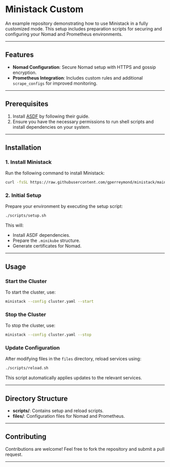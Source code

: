 # Ministack Custom

An example repository demonstrating how to use Ministack in a fully customized mode. This setup includes preparation scripts for securing and configuring your Nomad and Prometheus environments.

---

## Features

- **Nomad Configuration**: Secure Nomad setup with HTTPS and gossip encryption.
- **Prometheus Integration**: Includes custom rules and additional `scrape_configs` for improved monitoring.

---

## Prerequisites

1. Install [ASDF](https://asdf-vm.com/guide/getting-started.html) by following their guide.
2. Ensure you have the necessary permissions to run shell scripts and install dependencies on your system.

---

## Installation

### 1. Install Ministack
Run the following command to install Ministack:
```bash
curl -fsSL https://raw.githubusercontent.com/gperreymond/ministack/main/install | bash
```

### 2. Initial Setup
Prepare your environment by executing the setup script:
```bash
./scripts/setup.sh
```
This will:
- Install ASDF dependencies.
- Prepare the `.minikube` structure.
- Generate certificates for Nomad.

---

## Usage

### Start the Cluster
To start the cluster, use:
```bash
ministack --config cluster.yaml --start
```

### Stop the Cluster
To stop the cluster, use:
```bash
ministack --config cluster.yaml --stop
```

### Update Configuration
After modifying files in the `files` directory, reload services using:
```bash
./scripts/reload.sh
```
This script automatically applies updates to the relevant services.

---

## Directory Structure

- **scripts/**: Contains setup and reload scripts.
- **files/**: Configuration files for Nomad and Prometheus.

---

## Contributing

Contributions are welcome! Feel free to fork the repository and submit a pull request.

---
